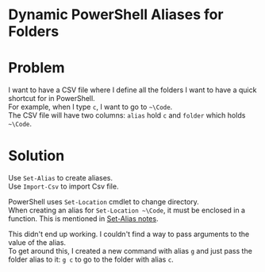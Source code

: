 # Dynamic PowerShell Aliases for Folders

# Problem

I want to have a CSV file where I define all the folders I want to have a quick shortcut for in PowerShell.  
For example, when I type `c`, I want to go to `~\Code`.  
The CSV file will have two columns: `alias` hold `c` and `folder` which holds `~\Code`.  

# Solution

Use `Set-Alias` to create aliases.  
Use `Import-Csv` to import Csv file.  

PowerShell uses `Set-Location` cmdlet to change directory.  
When creating an alias for `Set-Location ~\Code`, it must be enclosed in a function. This is mentioned in [Set-Alias notes](https://docs.microsoft.com/en-us/powershell/module/microsoft.powershell.utility/Set-Alias?view=powershell-5.1#notes).  

This didn't end up working. I couldn't find a way to pass arguments to the value of the alias.  
To get around this, I created a new command with alias `g` and just pass the folder alias to it: `g c` to go to the folder with alias `c`.  